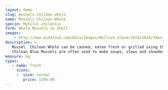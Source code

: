 ```yaml
---
layout: demo
slug: mussels-chilean-whole
name: Mussels Chilean Whole
specie: Mytilus chilensis
form: Whole Mussels in Shell
images:
    - http://www.midafood.com/Data/Images/Mollusk_album/1024x1024/54ace0e1acbdb711.jpg
description: >
   Mussel  Chilean Whole can be canned, eaten fresh or grilled using the “wire & pliers” cooking method, which seals the shell shut and allows the meaty mollusk to steep and tenderize in its own tasty juices.
   Chilean Blue Mussels are often used to make soups, stews and chowders.
measure: kg
types:
   - name: fresh
     sizes:
     -  size: normal
        price: 1394.00
---
```

